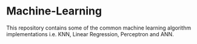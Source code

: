 # Machine-Learning
This repository contains some of the common machine learning algorithm implementations i.e. KNN, Linear Regression, Perceptron and ANN.
